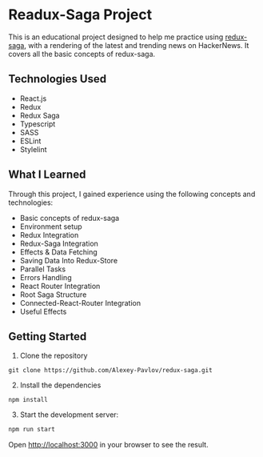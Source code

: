 # Readux-Saga Project
This is an educational project designed to help me practice using [redux-saga](https://redux-saga.js.org/), with a rendering of the latest and trending news on HackerNews. It covers all the basic concepts of redux-saga.


## Technologies Used
- React.js
- Redux
- Redux Saga
- Typescript
- SASS
- ESLint
- Stylelint

## What I Learned
Through this project, I gained experience using the following concepts and technologies:

- Basic concepts of redux-saga
- Environment setup
- Redux Integration
- Redux-Saga Integration
- Effects & Data Fetching
- Saving Data Into Redux-Store
- Parallel Tasks
- Errors Handling
- React Router Integration
- Root Saga Structure
- Connected-React-Router Integration
- Useful Effects

## Getting Started


1. Clone the repository
```
git clone https://github.com/Alexey-Pavlov/redux-saga.git
```

2. Install the dependencies

```
npm install
```
3. Start the development server:

```bash
npm run start
```

Open [http://localhost:3000](http://localhost:3000) in your browser to see the result.
